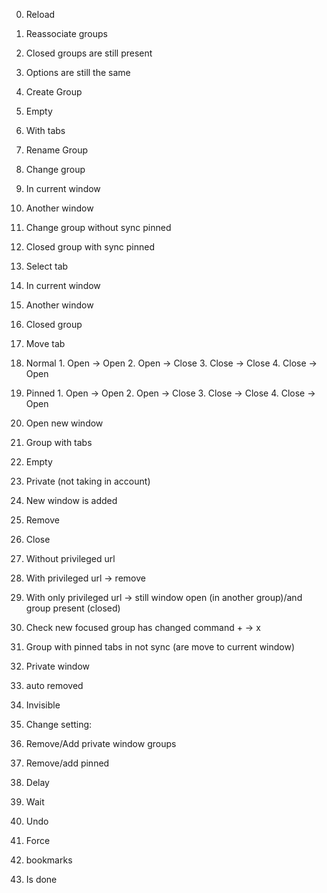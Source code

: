 0. Reload
  1. Reassociate groups
  2. Closed groups are still present
  3. Options are still the same

1. Create Group
 1. Empty
 2. With tabs
2. Rename Group

3. Change group
  1. In current window
  2. Another window
  3. Change group without sync pinned
  4. Closed group with sync pinned

3. Select tab
  1. In current window
  2. Another window
  3. Closed group

4. Move tab
  1. Normal
    1. Open -> Open
    2. Open -> Close
    3. Close -> Close
    4. Close -> Open
  2. Pinned
    1. Open -> Open
    2. Open -> Close
    3. Close -> Close
    4. Close -> Open

4. Open new window
  1. Group with tabs
  2. Empty
  3. Private (not taking in account)
  4. New window is added 


5. Remove

6. Close
  1. Without privileged url
  2. With privileged url -> remove
  3. With only privileged url -> still window open (in another group)/and group present (closed)
  2. Check new focused group has changed command + -> x
  3. Group with pinned tabs in not sync (are move to current window)

6. Private window
  1. auto removed
  2. Invisible

6. Change setting:
  1. Remove/Add private window groups
  2. Remove/add pinned

7. Delay
 1. Wait
 2. Undo
 3. Force

1. bookmarks
  1. Is done
